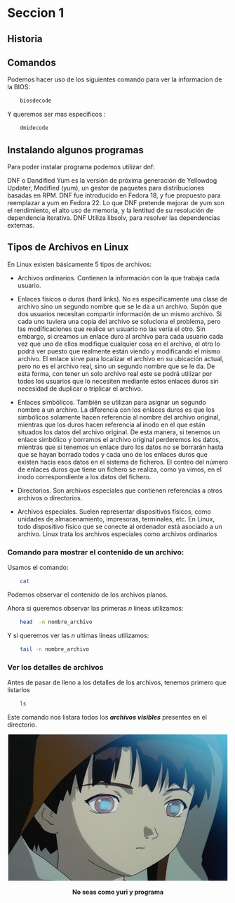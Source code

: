 # Seccion 1




## Historia






## Comandos 


Podemos hacer uso de los siguientes comando para ver la informacion de la BIOS:

``` bash
	biosdecode	
```


Y queremos ser mas especificos :

``` bash
	dmidecode	
```


## Instalando algunos programas

Para poder instalar programa podemos utilizar dnf:

DNF o Dandified Yum es la versión de próxima generación de Yellowdog Updater, Modified (yum), un gestor de paquetes para distribuciones basadas en RPM. DNF fue introducido en Fedora 18, y fue propuesto para reemplazar a yum en Fedora 22. Lo que DNF pretende mejorar de yum son el rendimiento, el alto uso de memoria, y la lentitud de su resolución de dependencia iterativa. DNF Utiliza libsolv, para resolver las dependencias externas.



## Tipos de Archivos en Linux

En Linux existen básicamente 5 tipos de archivos:

* Archivos ordinarios. Contienen la información con la que trabaja cada usuario.

* Enlaces físicos o duros (hard links). No es específicamente una clase de archivo sino un segundo nombre que se le da a un archivo. Supón que dos usuarios necesitan compartir información de un mismo archivo. Si cada uno tuviera una copia del archivo se soluciona el problema, pero las modificaciones que realice un usuario no las vería el otro. Sin embargo, si creamos un enlace duro al archivo para cada usuario cada vez que uno de ellos modifique cualquier cosa en el archivo, el otro lo podrá ver puesto que realmente están viendo y modificando el mismo archivo. El enlace sirve para localizar el archivo en su ubicación actual, pero no es el archivo real, sino un segundo nombre que se le da. De esta forma, con tener un solo archivo real este se podrá utilizar por todos los usuarios que lo necesiten mediante estos enlaces duros sin necesidad de duplicar o triplicar el archivo.

* Enlaces simbólicos. También se utilizan para asignar un segundo nombre a un archivo. La diferencia con los enlaces duros es que los simbólicos solamente hacen referencia al nombre del archivo original, mientras que los duros hacen referencia al inodo en el que están situados los datos del archivo original. De esta manera, si tenemos un enlace simbólico y borramos el archivo original perderemos los datos, mientras que si tenemos un enlace duro los datos no se borrarán hasta que se hayan borrado todos y cada uno de los enlaces duros que existen hacia esos datos en el sistema de ficheros. El conteo del número de enlaces duros que tiene un fichero se realiza, como ya vimos, en el inodo correspondiente a los datos del fichero.

* Directorios. Son archivos especiales que contienen referencias a otros archivos o directorios.

* Archivos especiales. Suelen representar dispositivos físicos, como unidades de almacenamiento, impresoras, terminales, etc. En Linux, todo dispositivo físico que se conecte al ordenador está asociado a un archivo. Linux trata los archivos especiales como archivos ordinarios




### Comando para mostrar el contenido de un archivo:

Usamos el comando:

``` bash
	cat	
```
Podemos observar el contenido de los archivos planos.

Ahora si queremos observar las primeras _n_ lineas utilizamos:

``` bash
	head  -n nombre_archivo	
```

Y si queremos ver las _n_ ultimas lineas utilizamos:


``` bash
	tail -n nombre_archivo 			
```

### Ver los detalles de archivos 

Antes de pasar de lleno a los detalles de los archivos, tenemos primero que listarlos

``` bash
	ls 			
```
Este comando nos listara todos los **_archivos visibles_** presentes en el directorio.





<p align="center">
  <img src="https://raw.githubusercontent.com/Zavaleta-Bueno/Linux/gh-pages/imagenes/lain-1.gif">
  <center><b> No seas como yuri y programa </b></center> 
</p>














